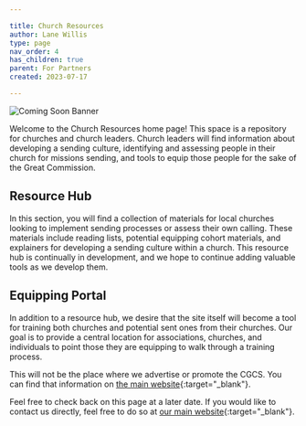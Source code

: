 ```yaml
---

title: Church Resources
author: Lane Willis
type: page
nav_order: 4
has_children: true
parent: For Partners
created: 2023-07-17

---
```


![Coming Soon Banner](https://i.imgur.com/pxK8WAn.png)

Welcome to the Church Resources home page! This space is a repository for churches and church leaders. Church leaders will find information about developing a sending culture, identifying and assessing people in their church for missions sending, and tools to equip those people for the sake of the Great Commission.

## Resource Hub
In this section, you will find a collection of materials for local churches looking to implement sending processes or assess their own calling. These materials include reading lists, potential equipping cohort materials, and explainers for developing a sending culture within a church. This resource hub is continually in development, and we hope to continue adding valuable tools as we develop them.

## Equipping Portal
In addition to a resource hub, we desire that the site itself will become a tool for training both churches and potential sent ones from their churches. Our goal is to provide a central location for associations, churches, and individuals to point those they are equipping to walk through a training process.

This will not be the place where we advertise or promote the CGCS. You can find that information on [the main website](https://thecgcs.org/trips){:target="_blank"}.

Feel free to check back on this page at a later date. If you would like to contact us directly, feel free to do so at [our main website](https://thecgcs.org/contact/){:target="_blank"}.

